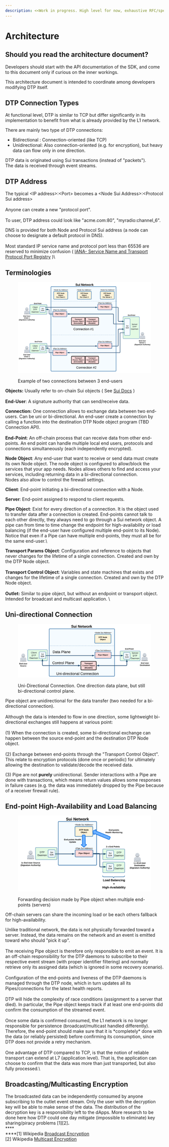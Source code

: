 ```yaml
---
description: <<Work in progress. High level for now, exhaustive RFC/specs later>>
---
```


# Architecture

## **Should you read the architecture document?**

Developers should start with the API documentation of the SDK, and come to this document only if curious on the inner workings.

This architecture document is intended to coordinate among developers modifying DTP itself.

## DTP Connection Types

At functional level, DTP is similar to TCP but differ significantly in its implementation to benefit from what is already provided by the L1 network.

There are mainly two type of DTP connections:

* Bidirectional : Connection-oriented (like TCP)
* Unidirectional: Also connection-oriented (e.g. for encryption), but heavy data can flow only in one direction.

DTP data is originated using Sui transactions (instead of "packets").\
The data is received through event streams.

## DTP Address

The typical \<IP address>:\<Port> becomes a \<Node Sui Address>:\<Protocol Sui address>\
\
Anyone can create a new "protocol port".\
\
To user, DTP address could look like "acme.com:80", "myradio:channel\_6".

DNS is provided for both Node and Protocol Sui address (a node can choose to designate a default protocol in DNS).\
\
Most standard IP service name and protocol port less than 65536 are reserved to minimize confusion ( [IANA- Service Name and Transport Protocol Port Registry](https://www.iana.org/assignments/service-names-port-numbers/service-names-port-numbers.xhtml) )\


## Terminologies

<figure><img src="../.gitbook/assets/terminology_connections (1).png" alt=""><figcaption><p>Example of two connections between 3 end-users</p></figcaption></figure>

**Objects:** Usually refer to on-chain Sui objects ( See [Sui Docs](https://docs.sui.io/build/programming-with-objects) )\
\
**End-User**: A signature authority that can send/receive data.

**Connection:** One connection allows to exchange data between two end-users. Can be uni or bi-directional. An end-user create a connection by calling a function into the destination DTP Node object program (TBD Connection API).\
\
**End-Point**: An off-chain process that can receive data from other end-points. An end point can handle multiple local end users, protocols and connections simultaneously (each independently encrypted).

**Node Object**: Any end-user that want to receive or send data must create its own Node object. The node object is configured to allow/block the services that your app needs. Nodes allows others to find and access your services, including returning data in a bi-directional connection.\
Nodes also allow to control the firewall settings.

**Client**: End-point initiating a bi-directional connection with a Node.

**Server**: End-point assigned to respond to client requests.

**Pipe Object**: Exist for every direction of a connection. It is the object used to transfer data after a connection is created. End-points cannot talk to each other directly, they always need to go through a Sui network object. A pipe can from time to time change the endpoint for high-availability or load balancing (if the end-user have configured multiple end-point to its Node). Notice that even if a Pipe can have multiple end-points, they must all be for the same end-user.\


**Transport Params Object**: Configuration and reference to objects that never changes for the lifetime of a single connection. Created and own by the DTP Node object. \
\
**Transport Control Object**: Variables and state machines that exists and changes for the lifetime of a single connection. Created and own by the DTP Node object.\
\
**Outlet:** Similar to pipe object, but without an endpoint or transport object. Intended for broadcast and multicast application. \


## Uni-directional Connection

<figure><img src="../.gitbook/assets/unidirectional_connection.png" alt=""><figcaption><p>Uni-Directional Connection. One direction data plane, but still bi-directional control plane.</p></figcaption></figure>

Pipe object are unidirectional for the data transfer (two needed for a bi-directional connection).\
\
Although the data is intended to flow in one direction, some lightweight bi-directional exchanges still happens at various point:\
\
(1) When the connection is created, some bi-directional exchange can happen between the source end-point and the destination DTP Node object.\
\
(2) Exchange between end-points through the "Transport Control Object". This relate to encryption protocols (done once or periodic) for ultimately allowing the destination to validate/decode the received data.

(3) Pipe are not **purely** unidirectional. Sender interactions with a Pipe are done with transactions, which means return values allows some responses in failure cases (e.g. the data was immediately dropped by the Pipe because of a receiver firewall rule).

## End-point High-Availability and Load Balancing

<figure><img src="../.gitbook/assets/load_balancing_1 (1).png" alt=""><figcaption><p>Forwarding decision made by Pipe object when multiple end-points (servers) </p></figcaption></figure>

Off-chain servers can share the incoming load or be each others fallback for high-availability.

Unlike traditional network, the data is not physically forwarded toward a server. Instead, the data remains on the network and an event is emitted toward who should "pick it up".\
\
The receiving Pipe object is therefore only responsible to emit an event. It is an off-chain responsibility for the DTP daemons to subscribe to their respective event stream (with proper identifier filtering) and normally retrieve only its assigned data (which is ignored in some recovery scenario).\
\
Configuration of the end-points and liveness of the DTP daemons is managed through the DTP node, which in turn updates all its Pipes/connections for the latest health reports.\
\
DTP will hide the complexity of race conditions (assignment to a server that died). In particular, the Pipe object keeps track if at least one end-points did confirm the consumption of the streamed event.\
\
Once some data is confirmed consumed, the L1 network is no longer responsible for persistence (broadcast/multicast handled differently). Therefore, the end-point should make sure that it is \*completely\* done with the data (or reliably persisted) before confirming its consumption, since DTP does not provide a retry mechanism.\
\
One advantage of DTP compared to TCP, is that the notion of reliable transport can extend at L7 (application level). That is, the application can choose to confirm that the data was more than just transported, but also fully processed.\


## **Broadcasting/Multicasting Encryption**

The broadcasted data can be independently consumed by anyone subscribing to the outlet event stream. Only the user with the decryption key will be able to make sense of the data. The distribution of the decryption key is a responsibility left to the dApps. More research to be done here how DTP could one day mitigate (impossible to eliminate) key sharing/piracy problems \[1]\[2]**.**\
****\
****\[1] Wikipedia [Broadcast Encryption](https://en.wikipedia.org/wiki/Broadcast\_encryption) \
\[2] Wikipedia [Multicast Encryption](https://en.wikipedia.org/wiki/Multicast\_encryption)
